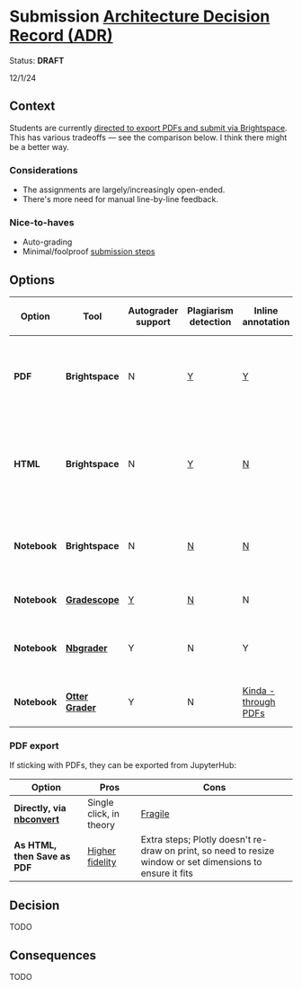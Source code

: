 # Submission [Architecture Decision Record (ADR)](https://18f.gsa.gov/2021/07/06/architecture_decision_records_helpful_now_invaluable_later/)

Status: **DRAFT**

12/1/24

## Context

Students are currently [directed to export PDFs and submit via Brightspace](../../assignments.md#submission). This has various tradeoffs — see the comparison below. I think there might be a better way.

### Considerations

- The assignments are largely/increasingly open-ended.
- There's more need for manual line-by-line feedback.

### Nice-to-haves

- Auto-grading
- Minimal/foolproof [submission steps](../../assignments.md#submission)

## Options

| Option       | Tool                             | Autograder support | Plagiarism detection | Inline annotation                    | Notebooks are interactive                          | Other pros                                                                                                                                   | Other cons                                                                                   |
| ------------ | -------------------------------- | ------------------ | -------------------- | ------------------------------------ | -------------------------------------------------- | -------------------------------------------------------------------------------------------------------------------------------------------- | -------------------------------------------------------------------------------------------- |
| **PDF**      | **Brightspace**                 | N                  | [Y][lms-similarity]  | [Y][annotation]                      | N                                                  | Students are comfortable with Brightspace; avoids "works on my machine"                                                                     | [Plotly needs extra packages][kaleido] and is [fragile][fragile]; long/wide outputs look bad |
| **HTML**     | **Brightspace**                 | N                  | [Y][lms-similarity]  | [N][annotation]                      | Kinda - need to be downloaded                      | Students are comfortable with Brightspace; outputs support scrolling, though that must be done by the student; avoids "works on my machine" | [Plotly rendering broken in v6.0.0][html-render]                                             |
| **Notebook** | **Brightspace**                 | N                  | [N][lms-similarity]  | [N][annotation]                      | Kinda - need to be downloaded                      | Students are comfortable with Brightspace; long outputs are collapsable/scrollable by the grader                                | Need to be downloaded to be viewed                                                           |
| **Notebook** | [**Gradescope**][gradescope]     | [Y][gs-autograder] | [N][gs-similarity]   | N                                    | [Kinda][gs-interactive] - need to be downloaded    | Supported by both schools                                                                                                                    |                                                                                              |
| **Notebook** | [**Nbgrader**][nbgrader]         | Y                  | N                    | Y                                    | Y                                                  | Pre-installed in NYU JupyterHub                                                                                                     | Workflow is totally disconnected from Brightspace                                           |
| **Notebook** | [**Otter Grader**][otter-grader] | Y                  | N                    | [Kinda - through PDFs][otter-manual] | N - [manual grading is through PDFs][otter-manual] | Built by Jupyter experts                                                                                                                     | Optimized for autograding over manual feedback                                               |

[lms-similarity]: https://guides.turnitin.com/hc/en-us/articles/23929463501965-File-requirements
[kaleido]: https://plotly.com/python/static-image-export/
[annotation]: https://community.d2l.com/brightspace/kb/articles/3529-evaluate-assignments-using-the-assignments-tool#supported-file-types-for-annotating-submissions
[html-render]: https://github.com/plotly/plotly.py/issues/5012
[gradescope]: https://support.nyu.edu/esc?id=kb_article&sysparm_article=KB0011989
[gs-autograder]: https://gradescope-autograders.readthedocs.io/
[gs-similarity]: https://portal.productboard.com/sz44uvlbbmnviv939g6lvnkd/c/500-code-similarity-support-for-jupyter-notebooks-ipynb-files-
[gs-interactive]: https://portal.productboard.com/sz44uvlbbmnviv939g6lvnkd/c/711-support-html-in-jupyter-notebooks
[nbgrader]: https://nbgrader.readthedocs.io/
[otter-grader]: https://otter-grader.readthedocs.io/
[otter-manual]: https://otter-grader.readthedocs.io/en/latest/pdfs.html

### PDF export

If sticking with PDFs, they can be exported from JupyterHub:

| Option                                   | Pros                        | Cons                                                                                                       |
| ---------------------------------------- | --------------------------- | ---------------------------------------------------------------------------------------------------------- |
| **Directly, via [nbconvert][nbconvert]** | Single click, in theory     | [Fragile][fragile]                                                                                         |
| **As HTML, then Save as PDF**            | [Higher fidelity][fidelity] | Extra steps; Plotly doesn't re-draw on print, so need to resize window or set dimensions to ensure it fits |

[nbconvert]: https://nbconvert.readthedocs.io/
[fidelity]: https://github.com/jupyterlab/jupyterlab/issues/12113
[fragile]: ../instructor_guide.md#jupyterhub-troubleshooting

## Decision

TODO

## Consequences

TODO
